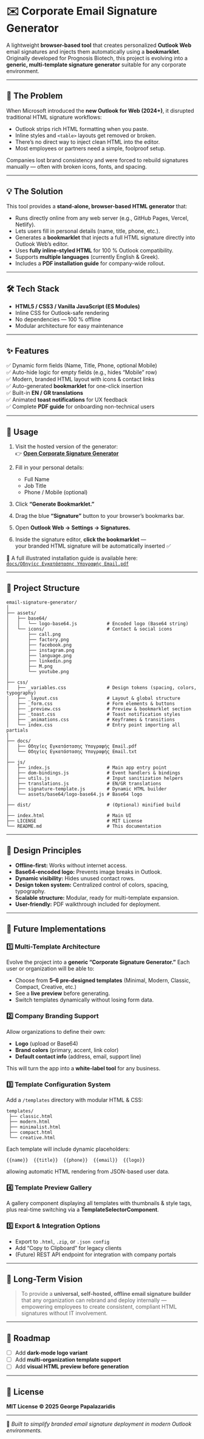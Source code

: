 # ✉️ Corporate Email Signature Generator

A lightweight **browser-based tool** that creates personalized **Outlook Web** email signatures and injects them automatically using a **bookmarklet**.  
Originally developed for Prognosis Biotech, this project is evolving into a **generic, multi-template signature generator** suitable for any corporate environment.

---

## 🧩 The Problem

When Microsoft introduced the **new Outlook for Web (2024+)**, it disrupted traditional HTML signature workflows:

- Outlook strips rich HTML formatting when you paste.
- Inline styles and `<table>` layouts get removed or broken.
- There’s no direct way to inject clean HTML into the editor.
- Most employees or partners need a simple, foolproof setup.

Companies lost brand consistency and were forced to rebuild signatures manually — often with broken icons, fonts, and spacing.

---

## 💡 The Solution

This tool provides a **stand-alone, browser-based HTML generator** that:

- Runs directly online from any web server (e.g., GitHub Pages, Vercel, Netlify).
- Lets users fill in personal details (name, title, phone, etc.).
- Generates a **bookmarklet** that injects a full HTML signature directly into Outlook Web’s editor.
- Uses **fully inline-styled HTML** for 100 % Outlook compatibility.
- Supports **multiple languages** (currently English & Greek).
- Includes a **PDF installation guide** for company-wide rollout.

---

## 🛠️ Tech Stack

- **HTML5 / CSS3 / Vanilla JavaScript (ES Modules)**
- Inline CSS for Outlook-safe rendering
- No dependencies — 100 % offline
- Modular architecture for easy maintenance

---

## ✨ Features

✅ Dynamic form fields (Name, Title, Phone, optional Mobile)  
✅ Auto-hide logic for empty fields (e.g., hides “Mobile” row)  
✅ Modern, branded HTML layout with icons & contact links  
✅ Auto-generated **bookmarklet** for one-click insertion  
✅ Built-in **EN / GR translations**  
✅ Animated **toast notifications** for UX feedback  
✅ Complete **PDF guide** for onboarding non-technical users

---

## 🚀 Usage

1. Visit the hosted version of the generator:  
   👉 [**Open Corporate Signature Generator**](https://your-domain-or-github-pages-link)

2. Fill in your personal details:

   - Full Name
   - Job Title
   - Phone / Mobile (optional)

3. Click **“Generate Bookmarklet.”**

4. Drag the blue **“Signature”** button to your browser’s bookmarks bar.

5. Open **Outlook Web → Settings → Signatures.**

6. Inside the signature editor, **click the bookmarklet** —  
   your branded HTML signature will be automatically inserted ✅

📄 A full illustrated installation guide is available here:  
[`docs/Οδηγίες Εγκατάστασης Υπογραφής Email.pdf`](docs/Οδηγίες%20Εγκατάστασης%20Υπογραφής%20Email.pdf)

---

## 📁 Project Structure

```text
email-signature-generator/
│
├── assets/
│   ├── base64/
│   │   └── logo-base64.js           # Encoded logo (Base64 string)
│   └── icons/                       # Contact & social icons
│       ├── call.png
│       ├── factory.png
│       ├── facebook.png
│       ├── instagram.png
│       ├── language.png
│       ├── linkedin.png
│       ├── M.png
│       └── youtube.png
│
├── css/
│   ├── _variables.css               # Design tokens (spacing, colors, typography)
│   ├── _layout.css                  # Layout & global structure
│   ├── _form.css                    # Form elements & buttons
│   ├── _preview.css                 # Preview & bookmarklet section
│   ├── _toast.css                   # Toast notification styles
│   ├── _animations.css              # Keyframes & transitions
│   └── index.css                    # Entry point importing all partials
│
├── docs/
│   ├── Οδηγίες Εγκατάστασης Υπογραφής Email.pdf
│   └── Οδηγίες Εγκατάστασης Υπογραφής Email.txt
│
├── js/
│   ├── index.js                     # Main app entry point
│   ├── dom-bindings.js              # Event handlers & bindings
│   ├── utils.js                     # Input sanitization helpers
│   ├── translations.js              # EN/GR translations
│   ├── signature-template.js        # Dynamic HTML builder
│   └── assets/base64/logo-base64.js # Base64 logo
│
├── dist/                            # (Optional) minified build
│
├── index.html                       # Main UI
├── LICENSE                          # MIT License
└── README.md                        # This documentation
```

---

## 🧭 Design Principles

- **Offline-first:** Works without internet access.
- **Base64-encoded logo:** Prevents image breaks in Outlook.
- **Dynamic visibility:** Hides unused contact rows.
- **Design token system:** Centralized control of colors, spacing, typography.
- **Scalable structure:** Modular, ready for multi-template expansion.
- **User-friendly:** PDF walkthrough included for deployment.

---

## 🧱 Future Implementations

### 1️⃣ Multi-Template Architecture

Evolve the project into a **generic “Corporate Signature Generator.”**
Each user or organization will be able to:

- Choose from **5–6 pre-designed templates** (Minimal, Modern, Classic, Compact, Creative, etc.)
- See a **live preview** before generating.
- Switch templates dynamically without losing form data.

### 2️⃣ Company Branding Support

Allow organizations to define their own:

- **Logo** (upload or Base64)
- **Brand colors** (primary, accent, link color)
- **Default contact info** (address, email, support line)

This will turn the app into a **white-label tool** for any business.

### 3️⃣ Template Configuration System

Add a `/templates` directory with modular HTML & CSS:

```
templates/
 ├── classic.html
 ├── modern.html
 ├── minimalist.html
 ├── compact.html
 └── creative.html
```

Each template will include dynamic placeholders:

```
{{name}}  {{title}}  {{phone}}  {{email}}  {{logo}}
```

allowing automatic HTML rendering from JSON-based user data.

### 4️⃣ Template Preview Gallery

A gallery component displaying all templates with thumbnails & style tags,
plus real-time switching via a **TemplateSelectorComponent**.

### 5️⃣ Export & Integration Options

- Export to `.html`, `.zip`, or `.json config`
- Add “Copy to Clipboard” for legacy clients
- (Future) REST API endpoint for integration with company portals

---

## 💎 Long-Term Vision

> To provide a **universal, self-hosted, offline email signature builder**
> that any organization can rebrand and deploy internally —
> empowering employees to create consistent, compliant HTML signatures without IT involvement.

---

## 🔮 Roadmap

- [ ] Add **dark-mode logo variant**
- [ ] Add **multi-organization template support**
- [ ] Add **visual HTML preview before generation**

---

## 🧾 License

**MIT License © 2025 George Papalazaridis**

---

💬 _Built to simplify branded email signature deployment in modern Outlook environments._
